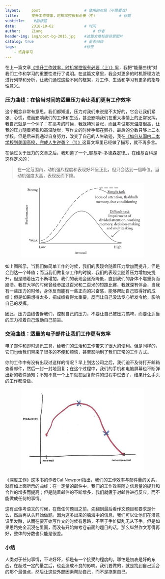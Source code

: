 ```yaml
---
layout:     post   				    # 使用的布局（不需要改）
title:      提升工作效率，时机掌控很有必要（中） 			# 标题 
subtitle:    #副标题
date:       2018-10-02 				# 时间
author:     Ziang 						# 作者
header-img: img/post-bg-2015.jpg 	#这篇文章标题背景图片
catalog: true 						# 是否归档
tags:								#标签
    - 终身学习
---
```


在上一篇文章[《提升工作效率，时机掌控很有必要（上）》](https://wang-ziang.github.io/2018/09/29/%E6%8F%90%E5%8D%87%E5%B7%A5%E4%BD%9C%E6%95%88%E7%8E%87-%E6%97%B6%E6%9C%BA%E6%8E%8C%E6%8E%A7%E5%BE%88%E6%9C%89%E5%BF%85%E8%A6%81-%E4%B8%8A/)里，我把“能量曲线”对我们工作和学习的重要性进行了说明。在这篇文章里，我会对更多的时机管理方法进行列举和分析，让我们通过这些不同的框架，对工作、生活和学习有更多的指导性意义。

### 压力曲线：在恰当时间的适量压力会让我们更有工作效率

这个概念非常有意思。我们都知道，压力对我们来说是不太好的，它会让我们紧张、心慌，进而影响我们的工作和生活，甚至影响我们在重大事情上的正常发挥。我自己就是一个例子：在高考的时候，我就特别紧张，而且考试那天温度很高，让我的压力随着紧张和高温陡增，写作文的时候手都在颤抖，最后的分数只够上二本学校。但是后来我通过自身努力，改变了自己的人生轨迹，我在[《如何从国内二本学校到美国高校，完成人生逆袭？（1）》](https://wang-ziang.github.io/2017/08/26/%E5%A6%82%E4%BD%95%E4%BB%8E%E5%9B%BD%E5%86%85%E4%BA%8C%E6%9C%AC%E5%AD%A6%E6%A0%A1%E5%88%B0%E7%BE%8E%E5%9B%BD%E9%AB%98%E6%A0%A1-%E5%AE%8C%E6%88%90%E4%BA%BA%E7%94%9F%E9%80%86%E8%A2%AD-1/)这篇文章里已经做了描写，就不再多言。

在读过关于压力的文章之后，我知道了一个_耶基斯–多德森定律_，在维基百科是这样定义的：
> 在一定范围內，动机强烈程度和表现好坏呈正比，但只会达到一個峰值。当动机强度太高，表现反而下降。

<p align="center">
    <img src="/img/提升工作效率，时机掌控很有必要（中）/1.png" alt="drawing" width="400"/>
</p>
如上图所示，当我们做简单工作的时候，我们的表现会随着压力增加而提升，但是会到达一个峰值；而当我们做复杂工作的时候，我们的表现会随着压力增加先提升，但是随着压力不断增加，我们的表现会逐渐降低，直到我们的身体不堪重负而崩溃。我在大学的时候曾经参加过百米和二百米的短跑比赛，我就深有体会，当我有一些压力的时候，身体反而能有一些正向的兴奋感，能够帮助自己取得好的成绩；但是如果想得太多，把成绩看得太重要，反而让自己没法专心听发令枪，影响自己的发挥。

因此，压力曲线告诉我们，控制自己的压力，不要让自己被压力搞垮，而要让适当的压力推着自己激励自己前进。


### 交流曲线：适量的电子邮件让我们工作更有效率

电子邮件和即时通讯工具，给我们的生活和工作带来了很大的便利。但是同样的，它们也给我们带来了很多的不便和烦恼，甚至影响到了我们正常的工作方式。

你的工作中有没有出现过这样的情况？早上到达公司之后，我们迫不及待打开邮箱查看邮件，然后一封一封地回复；在这个过程中，我们的手机和电脑屏幕也不断弹出新的收件通知；不知不觉一个上午就在回复邮件的过程中过去了，结果什么手头的工作都没做。

<p align="center">
    <img src="/img/提升工作效率，时机掌控很有必要（中）/2.jpg" alt="drawing" width="400"/>
</p>
《深度工作》这本书的作者Cal Newport指出，我们的工作效率与邮件量的关系，就有如上面所示的曲线：在一定量的邮件中，我们的工作效率随之信息量的提升和合作的增多而提高；但是随着邮件的不断增多，我们就疲于对邮件进行反应，而不能做成任何的事情。

这有点像考语文的时候，在做任何题目之前，先翻到最后看作文题目和要求是什么，然后再从头开始做题。因为这多出来的脑海中的信息，我们可以让他们在潜意识里发酵，从而在要开始写作文的时候有思路，不至于手忙脚乱无从下手。但是如果思路完全沉浸在里面，而没有开始做考卷前面的题目的话，那么纵然作文写得再好，整体的分数也只能是很差。

### 小结

人类对于任何事情，不论好坏，都是有一个接受的程度的。哪怕是初衷是好的东西，在超过一定的量之后，也会造成不良的影响。我们要做的，就是找到自己适合的那个最佳点，然后让这些外部因素帮助自己，而不是拖累自己。

